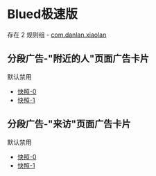 # Blued极速版

存在 2 规则组 - [com.danlan.xiaolan](/src/apps/com.danlan.xiaolan.ts)

## 分段广告-"附近的人"页面广告卡片

默认禁用

- [快照-0](https://i.gkd.li/import/13421613)
- [快照-1](https://i.gkd.li/import/13421622)

## 分段广告-"来访"页面广告卡片

默认禁用

- [快照-0](https://i.gkd.li/import/13421923)
- [快照-1](https://i.gkd.li/import/13422170)
